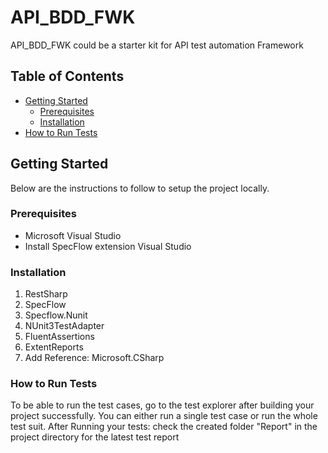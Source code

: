 # API_BDD_FWK
API_BDD_FWK could be a starter kit for API test automation Framework 

## Table of Contents
* [Getting Started](#GettingStarted)
  * [Prerequisites](#prerequisites)
  * [Installation](#installation)
* [How to Run Tests](#howtoruntests)


## Getting Started
Below are the instructions to follow to setup the project locally.

### Prerequisites

* Microsoft Visual Studio
* Install SpecFlow extension Visual Studio

### Installation
1. RestSharp
2. SpecFlow
3. Specflow.Nunit
4. NUnit3TestAdapter
5. FluentAssertions
6. ExtentReports
7. Add Reference: Microsoft.CSharp

### How to Run Tests
To be able to run the test cases, go to the test explorer after building your project successfully. You can either run a single test case or run the whole test suit.
After Running your tests: check the created folder "Report" in the project directory for the latest test report

